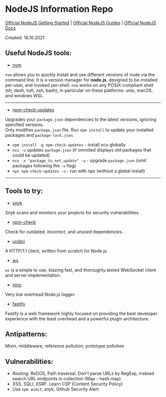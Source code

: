
# NodeJS Information Repo

[Official NodeJS Getting Started](https://nodejs.dev/learn) | [Official NodeJS Guides](https://nodejs.org/en/docs/guides/) | [Official NodeJS Docs](https://nodejs.org/dist/latest-v16.x/docs/api/)

Created: 16.10.2021

## Useful NodeJS tools:

- [nvm](https://github.com/nvm-sh/nvm#intro)

`nvm` allows you to quickly install and use different versions of node via the command line. It is a version manager for **node.js**, designed to be installed per-user, and invoked per-shell. `nvm` works on any POSIX-compliant shell (sh, dash, ksh, zsh, bash), in particular on these platforms: unix, macOS, and windows WSL.

---
- [npm-check-updates](https://www.npmjs.com/package/npm-check-updates)

Upgrades your `package.json` dependencies to the latest versions, ignoring specified versions.  
Only modifies `package.json` file. Run `npm install` to update your installed packages and `package-lock.json`.  

- `npm install -g npm-check-updates` - install ncu globally
- `ncu -u` updates `package.json` (if ommited displays old packages that could be updated)
- `ncu -x "package_to_not_update" -u` - upgrade `package.json` (omit packages following the `-x` flag)
- `npx npm-check-updates -u` - run with npx (without a global install)

---
## Tools to try:

- [snyk](https://www.npmjs.com/package/snyk)

Snyk scans and monitors your projects for security vulnerabilities.

- [npm-check](https://www.npmjs.com/package/npm-check)  

Check for outdated, incorrect, and unused dependencies.

- [undici](https://www.npmjs.com/package/undici)

A HTTP/1.1 client, written from scratch for Node.js.

- [ws](https://www.npmjs.com/package/ws)

`ws` is a simple to use, blazing fast, and thoroughly tested WebSocket client and server implementation.

- [pino](https://www.npmjs.com/package/pino)

Very low overhead Node.js logger.

- [fastify](https://www.npmjs.com/package/fastify)

 Fastify is a web framework highly focused on providing the best developer experience with the least overhead and a powerful plugin architecture. 
 
 
## Antipatterns:

Mixin, middleware, reference pollution, prototype pollution

## Vulnerabilities:

- Routing: ReDOS, Path traversal. Don't parse URLs by RegExp, instead search URL endpoints in collection (Map - hash map)
- XSS, SQLI, XSRF. Learn CSP (Content Security Policy)
- Use `npm audit`, snyk, Github Security Alert



